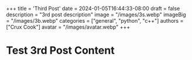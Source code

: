 +++
title = 'Third Post'
date = 2024-01-05T16:44:33-08:00
draft = false
description = "3rd post description"
image = "/images/3s.webp"
imageBig = "/images/3b.webp"
categories = ["general", "python", "c++"]
authors = ["Crux Cook"]
avatar = "/images/avatar.webp"
+++

# Test 3rd Post Content
